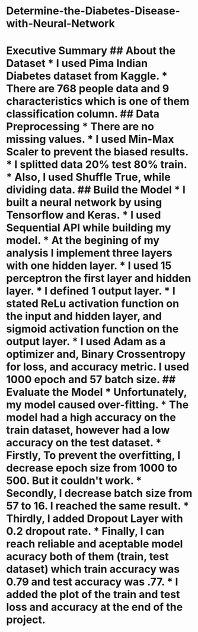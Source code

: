 # Determine-the-Diabetes-Disease-with-Neural-Network
# Executive Summary  ## About the Dataset      * I used Pima Indian Diabetes dataset from Kaggle.      * There are 768 people data and 9 characteristics which is one of them classification column.   ## Data Preprocessing      * There are no missing values.      * I used Min-Max Scaler to prevent the biased results.      * I splitted data 20% test 80% train.      * Also, I used Shuffle True, while dividing data.   ## Build the Model      * I built a neural network by using Tensorflow and Keras.     * I used Sequential API while building my model.     * At the begining of my analysis I implement three layers with one hidden layer.      * I used 15 perceptron the first layer and hidden layer.      * I defined 1 output layer.      * I stated ReLu activation function on the input and hidden layer, and sigmoid activation function on the output layer.      * I used Adam as a optimizer and, Binary Crossentropy for loss, and accuracy metric. I used 1000 epoch and 57 batch size.  ## Evaluate the Model     * Unfortunately, my model caused over-fitting.      * The model had a high accuracy on the train dataset, however had a low accuracy on the test dataset.     * Firstly, To prevent the overfitting, I decrease epoch size from 1000 to 500. But it couldn't work.     * Secondly, I decrease batch size  from 57 to 16. I reached the same result.     * Thirdly, I added Dropout Layer with 0.2 dropout rate.     * Finally, I can reach reliable and aceptable model acuracy both of them (train, test dataset) which train accuracy was 0.79 and test accuracy was .77.     * I added the plot of the train and test loss and accuracy at the end of the project.
